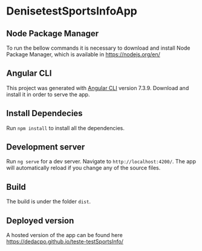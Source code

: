 # DenisetestSportsInfoApp

## Node Package Manager
To run the bellow commands it is necessary to download and install Node Package Manager, which is available in https://nodejs.org/en/

## Angular CLI

This project was generated with [Angular CLI](https://github.com/angular/angular-cli) version 7.3.9. Download and install it in order to serve the app.

## Install Dependecies

Run `npm install` to install all the dependencies.

## Development server

Run `ng serve` for a dev server. Navigate to `http://localhost:4200/`. The app will automatically reload if you change any of the source files.

## Build

The build is under the folder `dist`.

## Deployed version

A hosted version of the app can be found here https://dedacpo.github.io/teste-testSportsInfo/


